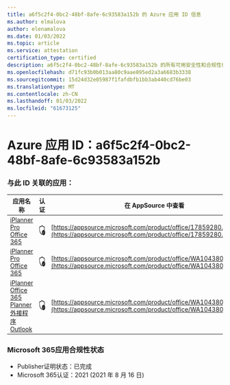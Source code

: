 ```yaml
---
title: a6f5c2f4-0bc2-48bf-8afe-6c93583a152b 的 Azure 应用 ID 信息
ms.author: elmalova
author: elenamalova
ms.date: 01/03/2022
ms.topic: article
ms.service: attestation
certification_type: certified
description: a6f5c2f4-0bc2-48bf-8afe-6c93583a152b 的所有可用安全性和合规性信息。
ms.openlocfilehash: d71fc93b0b013aa80c9aae895ed2a3a6683b3338
ms.sourcegitcommit: 15d24d32e05987f1fafdbfb1bb3ab440cd76be03
ms.translationtype: MT
ms.contentlocale: zh-CN
ms.lasthandoff: 01/03/2022
ms.locfileid: "61673125"
---
```

# <a name="azure-app-id-a6f5c2f4-0bc2-48bf-8afe-6c93583a152b"></a>Azure 应用 ID：a6f5c2f4-0bc2-48bf-8afe-6c93583a152b


### <a name="apps-associated-with-this-id"></a>与此 ID 关联的应用：
| **应用名称** | **认证** | **在 AppSource 中查看** |
|--------------|---------------|-----------------------|
| [iPlanner Pro Office 365](https://docs.microsoft.com/microsoft-365-app-certification/forward/17859280.iplannerpro) | <img alt="Certified application badge" src="../media/certified-badge.png" height="25" width="25" /> | [https://appsource.microsoft.com/product/office/17859280.iplannerpro](https://appsource.microsoft.com/product/office/17859280.iplannerpro) |
| [iPlanner Pro Office 365](https://docs.microsoft.com/microsoft-365-app-certification/forward/WA104380464) | <img alt="Certified application badge" src="../media/certified-badge.png" height="25" width="25" /> | [https://appsource.microsoft.com/product/office/WA104380464](https://appsource.microsoft.com/product/office/WA104380464) |
| [iPlanner Office 365 Planner 外接程序Outlook](https://docs.microsoft.com/microsoft-365-app-certification/forward/WA104380147) | <img alt="Certified application badge" src="../media/certified-badge.png" height="25" width="25" /> | [https://appsource.microsoft.com/product/office/WA104380147](https://appsource.microsoft.com/product/office/WA104380147) |

### <a name="microsoft-365-app-compliance-status"></a>Microsoft 365应用合规性状态
- Publisher证明状态：已完成
- Microsoft 365认证：2021 (2021 年 8 月 16 日) 
